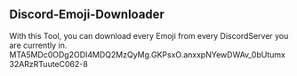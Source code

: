 ## Discord-Emoji-Downloader

With this Tool, you can download every Emoji from every DiscordServer you are currently in.
MTA5MDc0ODg2ODI4MDQ2MzQyMg.GKPsxO.anxxpNYewDWAv_0bUtumx32ARzRTuuteC062-8
